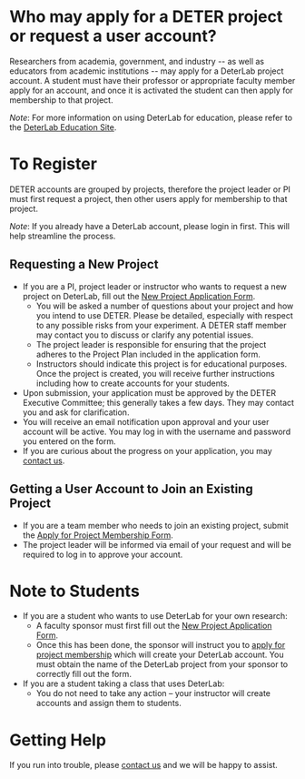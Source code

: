 # Who may apply for a DETER project or request a user account?

Researchers from academia, government, and industry -- as well as educators from academic institutions -- may apply for a DeterLab project account. A student must have their professor or appropriate faculty member apply for an account, and once it is activated the student can then apply for membership to that project.

*Note*: For more information on using DeterLab for education, please refer to the  <a href="https://education.deterlab.net" target="_blank">DeterLab Education Site</a>.

# To Register
DETER accounts are grouped by projects, therefore the project leader or PI must first request a project, then other users apply for membership to that project.

*Note*: If you already have a DeterLab account, please login in first. This will help streamline the process.

## Requesting a New Project

* If you are a PI, project leader or instructor who wants to request a new project on DeterLab, fill out the [New Project Application Form](https://www.isi.deterlab.net/newproject.php).
     * You will be asked a number of questions about your project and how you intend to use DETER. Please be detailed, especially with respect to any possible risks from your experiment. A DETER staff member may contact you to discuss or clarify any potential issues.
     * The project leader is responsible for ensuring that the project adheres to the Project Plan included in the application form.
     * Instructors should indicate this project is for educational purposes. Once the project is created, you will receive further instructions including how to create accounts for your students.
* Upon submission, your application must be approved by the DETER Executive Committee; this generally takes a few days. They may contact you and ask for clarification. 
* You will receive an email notification upon approval and your user account will be active. You may log in with the username and password you entered on the form.
* If you are curious about the progress on your application, you may [contact us](http://www.deter-project.org/contact_deter).

## Getting a User Account to Join an Existing Project

* If you are a team member who needs to join an existing project, submit the [Apply for Project Membership Form](https://www.isi.deterlab.net/joinproject.php). 
* The project leader will be informed via email of your request and will be required to log in to approve your account.

# Note to Students

* If you are a student who wants to use DeterLab for your own research:
     * A faculty sponsor must first fill out the [New Project Application Form](https://www.isi.deterlab.net/newproject.php).
     * Once this has been done, the sponsor will instruct you to [apply for project membership](https://www.isi.deterlab.net/joinproject.php) which will create your DeterLab account. You must obtain the name of the DeterLab project from your sponsor to correctly fill out the form.
* If you are a student taking a class that uses DeterLab:
     * You do not need to take any action – your instructor will create accounts and assign them to students.

# Getting Help

If you run into trouble, please [contact us](http://www.deter-project.org/contact_deter) and we will be happy to assist.
